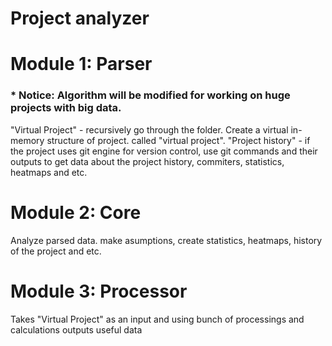 # Project analyzer

# Module 1: Parser
### * Notice: Algorithm will be modified for working on huge projects with big data.

"Virtual Project" - recursively go through the folder. Create a virtual in-memory structure of project.  called "virtual project".
"Project history" - if the project uses git engine for version control, use git commands and their outputs to get data about the project history, commiters, statistics, heatmaps and etc.

# Module 2: Core

Analyze parsed data. make asumptions, create statistics, heatmaps, history of the project and etc.

# Module 3: Processor

Takes "Virtual Project" as an input and using bunch of processings and calculations outputs useful data
